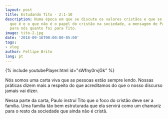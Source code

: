 ```yaml
---
layout: post
title: Estudando Tito - 2:1-10
description: Numa época em que se discute os valores cristãos e que se questiona o
  que é e o que não é o papel do cristão na sociedade, a mensagem de Paulo é tão pontual
  para nós quanto foi para Tito.
image: tito-2.jpg
date: '2018-09-16T00:00:00-05:00'
tags:
- vlog
author: Fellipe Brito
lang: pt
---
```


{% include youtubePlayer.html id="sWfny0rvjGk" %}

Nós somos uma carta viva que as pessoas estão sempre lendo. Nossas práticas
dizem mais a respeito do que acreditamos do que o nosso discurso jamais vai
dizer.

Nessa parte da carta, Paulo instruí Tito que o foco do cristão deve ser a
família. Uma família tão bem estruturada que ela servirá como um chamariz para
o resto da sociedade que ainda não é cristã.

